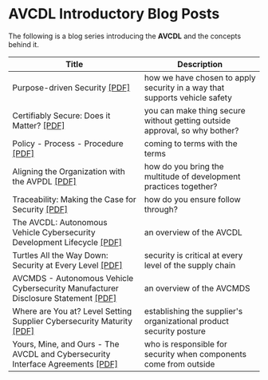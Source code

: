 # AVCDL Introductory Blog Posts

The following is a blog series introducing the **AVCDL** and the concepts behind it.

| Title | Description |
|--|--|
| Purpose-driven Security [[PDF]](./purpose-driven%20security.pdf) | how we have chosen to apply security in a way that supports vehicle safety |
| Certifiably Secure: Does it Matter? [[PDF]](./certifiably%20secure%20-%20does%20it%20matter.pdf) | you can make thing secure without getting outside approval, so why bother? |
| Policy - Process - Procedure [[PDF]](./policy%20-%20process%20-%20procedure%20-%20whats%20in%20a%20name.pdf) | coming to terms with the terms |
| Aligning the Organization with the AVPDL [[PDF]](./aligning%20the%20organization%20with%20the%20AVPDL.pdf) | how do you bring the multitude of development practices together? |
| Traceability: Making the Case for Security [[PDF]](./traceability%20-%20making%20the%20case%20for%20certification.pdf) | how do you ensure follow through? |
| The AVCDL: Autonomous Vehicle Cybersecurity Development Lifecycle [[PDF]](./AVCDL%20-%20the%20autonomous%20vehicle%20cybersecurity%20development%20lifecycle.pdf) | an overview of the AVCDL |
| Turtles All the Way Down: Security at Every Level [[PDF]](./turtles%20all%20the%20way%20down%20-%20security%20at%20every%20level.pdf) | security is critical at every level of the supply chain |
| AVCMDS - Autonomous Vehicle Cybersecurity Manufacturer Disclosure Statement [[PDF]](./AVCMDS%20-%20autonomous%20vehicle%20cybersecurity%20manufacturer%20disclosure%20statement.pdf) | an overview of the AVCMDS |
| Where are You at? Level Setting Supplier Cybersecurity Maturity [[PDF]](./where%20are%20you%20at%20-%20level%20setting%20supplier%20cybersecurity%20maturity.pdf) | establishing the supplier's organizational product security posture |
| Yours, Mine, and Ours - The AVCDL and Cybersecurity Interface Agreements [[PDF]](./yours,%20mine,%20and%20ours%20-%20the%20AVCDL%20and%20cybersecurity%20interface%20agreements.pdf) | who is responsible for security when components come from outside |